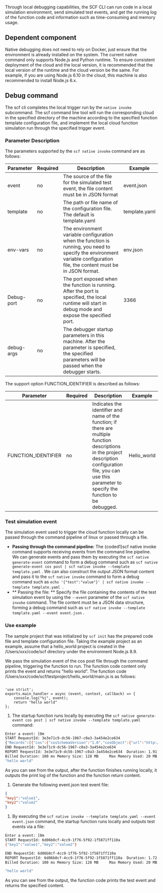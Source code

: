 Through local debugging capabilities, the SCF CLI can run code in a local simulation environment, send simulated test events, and get the running log of the function code and information such as time-consuming and memory usage.

## Dependent component

Native debugging does not need to rely on Docker, just ensure that the environment is already installed on the system. The current native command only supports Node.js and Python runtime. To ensure consistent deployment of the cloud and the local version, it is recommended that the local version of the runtime and the cloud version be the same. For example, if you are using Node.js 6.10 in the cloud, this machine is also recommended to install Node.js 6.x.

## Debug command

The scf cli completes the local trigger run by the `native invoke ` subcommand. The scf command line tool will run the corresponding cloud in the specified directory of the machine according to the specified function template configuration file, and implement the local cloud function simulation run through the specified trigger event.

### Parameter Description

The parameters supported by the `scf native invoke` command are as follows:

Parameter | Required | Description | Example
--- | --- | --- | ---
event | no | The source of the file for the simulated test event, the file content must be in JSON format | event.json
template | no | The path or file name of the configuration file. The default is template.yaml | template.yaml
env-vars | no | The environment variable configuration when the function is running, you need to specify the environment variable configuration file, the content must be in JSON format. | env.json
Debug-port | no | The port exposed when the function is running. After the port is specified, the local runtime will start in debug mode and expose the specified port. | 3366
debug-args | no | The debugger startup parameters in this machine. After the parameter is specified, the specified parameters will be passed when the debugger starts. | 

The support option FUNCTION_IDENTIFIER is described as follows:

Parameter | Required | Description | Example
--- | --- | --- | ---
FUNCTION_IDENTIFIER | no | Indicates the identifier and name of the function; if there are multiple function descriptions in the project description configuration file, you can use this parameter to specify the function to be debugged. | Hello_world

### Test simulation event

The simulation event used to trigger the cloud function locally can be passed through the command pipeline of linux or passed through a file.

- **Passing through the command pipeline:** The {coded1}scf native invoke command supports receiving events from the command line pipeline. We can generate events and pass them by executing the `scf native generate-event` command to form a debug command such as `scf native generate-event cos post | scf native invoke --template template.yaml` . We can also construct the output JSON format content and pass it to the `scf native invoke` command to form a debug command such as `echo '{"test":"value"}' | scf native invoke --template template.yaml `.
- ** Passing the file: ** Specify the file containing the contents of the test simulation event by using the `--event` parameter of the `scf native invoke` command. The file content must be a JSON data structure, forming a debug command such as `scf native invoke --template template.yaml --event event.json` .

### Use example

The sample project that was initialized by `scf init` has the prepared code file and template configuration file. Taking the example project as an example, assume that a hello_world project is created in the /Users/xxx/code/scf directory under the environment Node.js 8.9.

We pass the simulation event of the cos post file through the command pipeline, triggering the function to run. The function code content only prints the event and returns "hello world". The function code /Users/xxx/code/scf/testproject/hello_world/main.js is as follows:

```

'use strict';
exports.main_handler = async (event, context, callback) => {
    console.log("%j", event);
    return "hello world"
};

```

1. The startup function runs locally by executing the `scf native generate-event cos post | scf native invoke --template template.yaml` command:

```bash
Enter a event: [0m
START RequestId: 3e3e71c9-dc56-1967-c0a3-3a454e2ce634
{"Records":[{"cos":{"cosSchemaVersion":"1.0","cosObject":{"url":"http://testpic-1253970026.cos.ap-guangzhou.myqcloud.com/testfile","meta":{"x-cos-request-id":"NWMxOWY4MGFfMjViMjU4NjRfMTUyMV8yNzhhZjM=","Content-Type":""},"vid":"","key":"/1253970026/testpic/testfile","size":1029},"cosBucket":{"region":"gz","name":"testpic","appid":"1253970026"},"cosNotificationId":"unkown"},"event":{"eventName":"cos:ObjectCreated:Post","eventVersion":"1.0","eventTime":1545205770,"eventSource":"qcs::cos","requestParameters":{"requestSourceIP":"xx.xx.xx.xxx","requestHeaders":{"Authorization":"q-sign-algorithm=sha1&q-ak=AKIDQm6iUh2NJ6jL41tVUis9KpY5Rgv49zyC&q-sign-time=1545205709;1545215769&q-key-time=1545205709;1545215769&q-header-list=host;x-cos-storage-class&q-url-param-list=&q-signature=098ac7dfe9cf21116f946c4b4c29001c2b449b14"}},"eventQueue":"qcs:0:lambda:cd:appid/1253970026:default.printevent.$LATEST","reservedInfo":"","reqid":179398952}}]}
END RequestId: 3e3e71c9-dc56-1967-c0a3-3a454e2ce634
REPORT RequestId: 3e3e71c9-dc56-1967-c0a3-3a454e2ce634  Duration: 1.91 ms
Billed Duration: 100 ms Memory Size: 128 MB     Max Memory Used: 20 MB
"hello world"
```

As you can see from the output, after the function finishes running locally, it outputs the print log of the function and the function return content.

1. Generate the following event.json test event file:

```json
{
"key1":"value1",
"key2":"value2"
}
```

1. By executing the `scf native invoke --template template.yaml --event event.json` command, the startup function runs locally and outputs test events via a file:

```bash
Enter a event: [0m
START RequestId: 6d06b0cf-4cc9-1f76-5f92-1f5871ff110a
{"key1":"value1","key2":"value2"}

END RequestId: 6d06b0cf-4cc9-1f76-5f92-1f5871ff110a
REPORT RequestId: 6d06b0cf-4cc9-1f76-5f92-1f5871ff110a  Duration: 1.72 ms
Billed Duration: 100 ms Memory Size: 128 MB     Max Memory Used: 20 MB

"hello world"
```

As you can see from the output, the function code prints the test event and returns the specified content.
